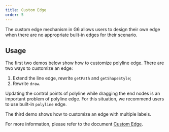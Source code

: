 ```yaml
---
title: Custom Edge
order: 5
---
```


The custom edge mechanism in G6 allows users to design their own edge when there are no appropriate built-in edges for their scenario.

## Usage

The first two demos below show how to customize polyline edge. There are two ways to customize an edge:

1. Extend the line edge, rewrite `getPath` and `getShapeStyle`;
2. Rewrite `draw`.

Updating the control points of polyline while dragging the end nodes is an important problem of polyline edge. For this situation, we recommend users to use built-in `polyline` edge.

The third demo shows how to customize an edge with multiple labels.

For more information, please refer to the document [Custom Edge](/en/docs/manual/middle/elements/edges/custom-edge).
